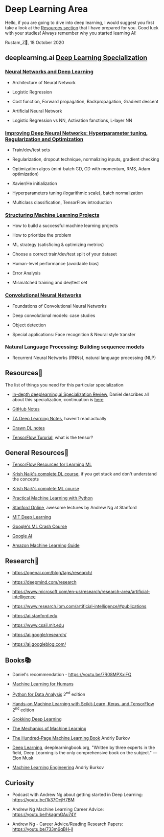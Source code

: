 # Deep Learning Area

Hello, if you are going to dive into deep learning, I would suggest you first take a look at the [Resources section](#Resources) that I have prepared for you. Good luck with your studies! Always remember why you started learning AI!

Rustam_Z🚀, 18 October 2020

## deeplearning.ai [Deep Learning Specialization](https://www.coursera.org/specializations/deep-learning)

### [Neural Networks and Deep Learning](https://www.coursera.org/learn/neural-networks-deep-learning)
  - Architecture of Neural Network

  - Logistic Regression

  - Cost function, Forward propagation, Backpropagation, Gradient descent

  - Artificial Neural Network

  - Logistic Regression vs NN, Activation fanctions, L-layer NN

### [Improving Deep Neural Networks: Hyperparameter tuning, Regularization and Optimization](https://www.coursera.org/learn/deep-neural-network)
  - Train/dev/test sets

  - Regularization, dropout technique, normalizing inputs, gradient checking

  - Optimization algos (mini-batch GD, GD with momentum, RMS, Adam optimization)

  - Xavier/He initialization

  - Hyperparameters tuning (logarithmic scale), batch normalization

  - Multiclass classification, TensorFlow introduction

### [Structuring Machine Learning Projects](https://www.coursera.org/learn/machine-learning-projects)
  - How to build a successful machine learning projects

  - How to prioritize the problem

  - ML strategy (satisficing & optimizing metrics)

  - Choose a correct train/dev/test split of your dataset

  - Human-level performance (avoidable bias)

  - Error Analysis

  - Mismatched training and dev/test set

### [Convolutional Neural Networks](https://www.coursera.org/learn/convolutional-neural-networks)
  - Foundations of Convolutional Neural Networks

  - Deep convolutional models: case studies
  
  - Object detection

  - Special applications: Face recognition & Neural style transfer

### Natural Language Processing: Building sequence models
  -  Recurrent Neural Networks (RNNs), natural language processing (NLP)


## Resources📄
The list of things you need for this particular specialization

- [In-depth deeplearning.ai Specialization Review](https://youtu.be/ICMtmjRg0-Y), Daniel describes all about this specialization, continuation is [here](https://youtu.be/LJZIqYlKsWo)

- [GitHub Notes](https://github.com/mbadry1/DeepLearning.ai-Summary)

- [TA Deep Learning Notes](https://yiqiaoyin.files.wordpress.com/2018/02/deep-learning-notes.pdf), haven't read actually

- [Drawn DL notes](https://www.slideshare.net/TessFerrandez/notes-from-coursera-deep-learning-courses-by-andrew-ng)

- [TensorFlow Turorial](https://www.tensorflow.org/guide/tensor), what is the tensor?


## General Resources🔗
- [TensorFlow Resources for Learning ML](https://www.tensorflow.org/resources/learn-ml)

- [Krish Naik's complete DL course](https://www.youtube.com/playlist?list=PLZoTAELRMXVPGU70ZGsckrMdr0FteeRUi), if you get stuck and don't understand the concepts

- [Krish Naik's complete ML course](https://www.youtube.com/playlist?list=PLZoTAELRMXVPBTrWtJkn3wWQxZkmTXGwe)

- [Practical Machine Learning with Python](https://www.youtube.com/playlist?list=PLQVvvaa0QuDfKTOs3Keq_kaG2P55YRn5v)

- [Stanford Online](https://www.youtube.com/user/stanfordonline), awesome lectures by Andrew Ng at Stanford

- [MIT Deep Learning](http://introtodeeplearning.com/)

- [Google's ML Crash Course](https://developers.google.com/machine-learning/crash-course)

- [Google AI](https://ai.google/education)

- [Amazon Machine Learning Guide](https://docs.aws.amazon.com/machine-learning/latest/dg/machinelearning-dg.pdf)


## Research🔬
- https://openai.com/blog/tags/research/

- https://deepmind.com/research

- https://www.microsoft.com/en-us/research/research-area/artificial-intelligence

- https://www.research.ibm.com/artificial-intelligence/#publications

- https://ai.stanford.edu

- https://www.csail.mit.edu

- https://ai.google/research/

- https://ai.googleblog.com/


## Books📚
- Daniel's recommendation - https://youtu.be/7R08MPXxiFQ

- [Machine Learning for Humans](https://everythingcomputerscience.com/books/Machine%20Learning%20for%20Humans.pdf)

- [Python for Data Analysis](https://t.me/dsproglib/902) 2<sup>nd</sup> edition

- [Hands-on Machine Learning with Scikit-Learn, Keras, and TensorFlow](https://t.me/progbook2/457) 2<sup>nd</sup> edition

- [Grokking Deep Learning](https://t.me/progbook2/216)

- [The Mechanics of Machine Learning](https://mlbook.explained.ai/)

- [The Hundred-Page Machine Learning Book](https://t.me/progbook2/121) Andriy Burkov

- [Deep Learning](https://t.me/progbook/61), deeplearningbook.org, "Written by three experts in the field, Deep Learning is the only comprehensive book on the subject."
—Elon Musk

- [Machine Learning Engineering](https://t.me/progbook2/603) Andriy Burkov

## Curiosity
- Podcast with Andrew Ng about getting started in Deep Learning: https://youtu.be/1k37OcjH7BM

- Andrew Ng Machine Learning Career Advice: https://youtu.be/hkagmGAu74Y

- Andrew Ng - Career Advice/Reading Research Papers: https://youtu.be/733m6qBH-jI